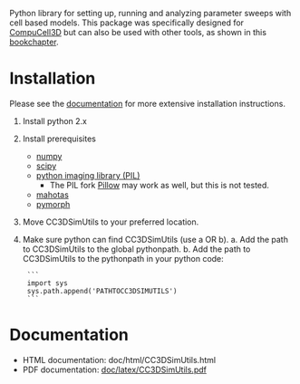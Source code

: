 Python library for setting up, running and analyzing parameter sweeps with cell based models. This package was specifically designed for [CompuCell3D](http://compucell3d.org) but can also be used with other tools, as shown in this [bookchapter](http://dx.doi.org/10.1007/978-1-4939-1164-6_20).


# Installation
Please see the [documentation](#documentation) for more extensive installation instructions.

1. Install python 2.x
2. Install prerequisites
	* [numpy](http://www.numpy.org/)
	* [scipy](https://www.scipy.org/)
	* [python imaging library (PIL)](http://www.pythonware.com/products/pil/)
		* The PIL fork [Pillow](https://pillow.readthedocs.io/en/5.2.x/) may work as well, but this is not tested.
	* [mahotas](https://mahotas.readthedocs.io/en/latest/)
	* [pymorph](https://mahotas.readthedocs.io/en/latest/)
3. Move CC3DSimUtils to your preferred location.
4. Make sure python can find CC3DSimUtils (use a OR b).
	a. Add the path to CC3DSimUtils to the global pythonpath.
	b. Add the path to CC3DSimUtils to the pythonpath in your python code:
	
		```
		import sys
		sys.path.append('PATHTOCC3DSIMUTILS')
		```
		
# Documentation
* HTML documentation: doc/html/CC3DSimUtils.html
* PDF documentation: [doc/latex/CC3DSimUtils.pdf](https://github.com/margrietpalm/CC3DSimUtils/blob/master/doc/latex/CC3DSimUtils.pdf)

